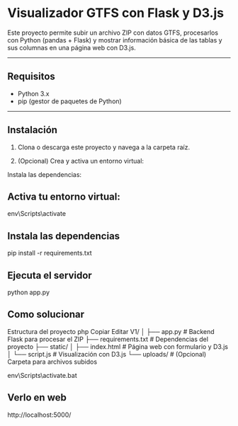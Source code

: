 # Visualizador GTFS con Flask y D3.js

Este proyecto permite subir un archivo ZIP con datos GTFS, procesarlos con Python (pandas + Flask) y mostrar información básica de las tablas y sus columnas en una página web con D3.js.

---

## Requisitos

- Python 3.x
- pip (gestor de paquetes de Python)

---

## Instalación

1. Clona o descarga este proyecto y navega a la carpeta raíz.

2. (Opcional) Crea y activa un entorno virtual:

Instala las dependencias:

## Activa tu entorno virtual:
env\Scripts\activate 

## Instala las dependencias
pip install -r requirements.txt

## Ejecuta el servidor
python app.py


## Como solucionar 

Estructura del proyecto
php
Copiar
Editar
V1/
│
├── app.py                # Backend Flask para procesar el ZIP
├── requirements.txt      # Dependencias del proyecto
├── static/
│   ├── index.html        # Página web con formulario y D3.js
│   └── script.js         # Visualización con D3.js
└── uploads/              # (Opcional) Carpeta para archivos subidos


env\Scripts\activate.bat


## Verlo en web
http://localhost:5000/

